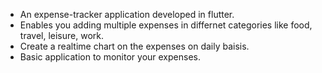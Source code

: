 * An expense-tracker application developed in flutter.
* Enables you adding multiple expenses in differnet categories like food, travel, leisure, work.
* Create a realtime chart on the expenses on daily baisis.
* Basic application to monitor your expenses.

